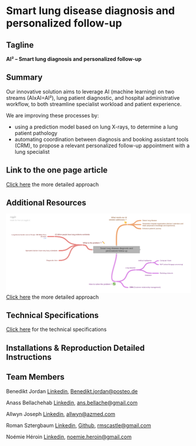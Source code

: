 # Smart lung disease diagnosis and personalized follow-up
## Tagline

**AI² – Smart lung diagnosis and personalized follow-up**


## Summary

Our innovative solution aims to leverage AI (machine learning) on two streams (AIxAI=AI²), lung patient diagnostic, and hospital administrative workflow, to both streamline specialist workload and patient experience.

We are improving these processes by:
- using a prediction model based on lung X-rays, to determine a lung patient pathology
- automating coordination between diagnosis and booking assistant tools (CRM), to propose a relevant personalized follow-up appointment with a lung specialist

## Link to the one page article

[Click here](one_page_article.md) the more detailed approach

## Additional Resources

![text](assets/Smart_lung_disease_diagnosis_and_personalized_follow-up.png)
[Click here](AI2_Smart_lung_diagnosis_and_personalized_follow-up.pptx) the more detailed approach

## Technical Specifications

[Click here](technical_specifications.md) for the technical specifications

## Installations & Reproduction Detailed Instructions

## Team Members

Benedikt Jordan [Linkedin](https://www.linkedin.com/in/benedikt-jordan-9b068b9a/), Benedikt.jordan@posteo.de

Anass Bellachehab [Linkedin](https://www.linkedin.com/in/anass-bellachehab-a89baa8a/), ans.bellache@gmail.com

Allwyn Joseph [Linkedin](https://www.linkedin.com/in/allwyn-joseph/), allwyn@azmed.com

Roman Sztergbaum [Linkedin](https://www.linkedin.com/in/roman-sztergbaum), [Github](https://github.com/Milerius), rmscastle@gmail.com

Noémie Héroin [Linkedin](www.linkedin.com/in/noemie-heroin), noemie.heroin@gmail.com
